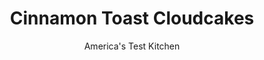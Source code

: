 ---
layout: ../../layouts/MarkdownPostLayout.astro
title: Cinnamon Toast Cloudcakes
author: America's Test Kitchen
pubDate: 2023-03-15
description: "These lighter-than-air cakes practically float off the plate."
image_url: https://res.cloudinary.com/hksqkdlah/image/upload/ar_1:1,c_fill,dpr_2.0,f_auto,fl_lossy.progressive.strip_profile,g_faces:auto,q_auto:low,w_344/4151_sfs-cloudcakes
tags: ["Main Courses","Breakfast & Brunch"]
calories: 1513
protein: 7
carbohydrates: 29
fats: 
fiber: 
ingredients: ["1 1/4 cups, all-purpose flour","3 tablespoons, sugar","1 teaspoon, baking soda","3/4 teaspoon, table salt","1 teaspoon, ground cinnamon","1 1/4 cups, low-fat buttermilk (see headnote)","1/4 cup, sour cream","2 , large eggs, separated","2 , egg white","2 tablespoons, unsalted butter, melted and cooled","1 - 2 tablespoons, vegetable oil"]
serves: 6
time: ""
instructions: ["Whisk flour, sugar, baking soda, salt, and cinnamon together in large bowl. Stir buttermilk and sour cream together in medium bowl until combined. Add egg yolks and butter to buttermilk mixture, and stir well to combine. With electric mixer or balloon whisk, beat all 4 egg whites in large bowl to soft peaks. Pour buttermilk mixture over dry ingredients and whisk until just combined. (Batter should be lumpy, with visible streaks of flour.) Using spatula, carefully fold whites into batter until just combined. Do not overmix--a few streaks of whites should be visible.","Heat 2 teaspoons oil in large nonstick skillet over medium-low heat for 5 minutes. Using 1/8-cup measure or small ladle, spoon batter into pan. Cook until bottoms are evenly browned, 2 to 3 minutes. Flip pancakes and cook until golden brown on second side, 2 to 3 minutes longer. Serve, cooking remaining batter and using more vegetable oil as needed to grease pan."]
nutrition: ["158 mg Potassium","120 mg Phosphorus","89 mg Calcium","1 mg Iron","15 mg Magnesium","350 mg Sodium","11 g Fat","1 mg Niacin (B3)","4 g Monounsaturated","1 g Polyunsaturated","79 mg Cholesterol","4 g Saturated","40 µg Folic acid","19 µg Folate (food)","9 g Sugars","77 g Water","29 g Carbs","87 µg Folate equivalent (total)","7 g Protein","1 mg Vitamin E","83 µg Vitamin A","252 kcal Energy","6 g Sugars, added","1513 calories"]
notes: "These very light pancakes are best served with apple butter, and the cinnamon-sugar combination makes this recipe reminiscent of homemade cinnamon toast.  Home stovetops vary, so you may need to adjust the burner setting between medium-low and medium. For maximum rise, allow the eggs and buttermilk to come up to room temperature before using them. Low-fat buttermilk works best here; if using fat-free buttermilk, reduce the amount to 1 cup plus 2 tablespoons. Although these pancakes are at their puffiest when served in batches, they can be kept warm on a cooling rack coated with cooking spray and placed over a sheet pan in a 200-degree oven for up to 20 minutes."
---